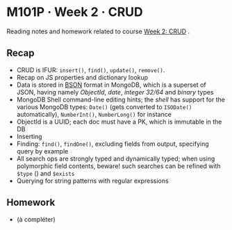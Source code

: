 # M101P · Week 2 · CRUD

Reading notes and homework related to course [Week 2: CRUD](https://education.mongodb.com/courses/10gen/M101P/2014_February/courseware/Week_2_CRUD/) .

## Recap

* CRUD is IFUR: `insert()`, `find()`, `update()`, `remove()`.
* Recap on JS properties and dictionary lookup
* Data is stored in [BSON](http://bsonspec.org) format in MongoDB, which is a superset of JSON, having namely _ObjectId_, _date_, _integer 32/64_ and _binary_ types
* MongoDB Shell command-line editing hints; the _shell_ has support for the various MongoDB types: `Date()` (gets converted to `ISODate()` automatically), `NumberInt()`, `NumberLong()` for instance
* ObjectId is a UUID; each doc must have a PK, which is immutable in the DB
* Inserting
* Finding: `find()`, `findOne()`, excluding fields from output, specifying query by example
* All search ops are strongly typed and dynamically typed; when using polymorphic field contents, beware! such searches can be refined with `$type` () and `$exists`
* Querying for string patterns with regular expressions

## Homework

* (à compléter)
